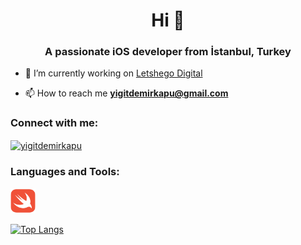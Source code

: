 <h1 align="center">Hi 👋</h1>
<h3 align="center">A passionate iOS developer from İstanbul, Turkey</h3>

- 🔭 I’m currently working on [Letshego Digital](https://apps.apple.com/kh/app/letsgo-powered-by-letshego/id1575711413)

- 📫 How to reach me **yigitdemirkapu@gmail.com**

<h3 align="left">Connect with me:</h3>
<p align="left">
<a href="https://linkedin.com/in/yigitdemirkapu" target="blank"><img align="center" src="https://raw.githubusercontent.com/rahuldkjain/github-profile-readme-generator/master/src/images/icons/Social/linked-in-alt.svg" alt="yigitdemirkapu" height="30" width="40" /></a>
</p>

<h3 align="left">Languages and Tools:</h3>
<p align="left"> <a href="https://developer.apple.com/swift/" target="_blank" rel="noreferrer"> <img src="https://raw.githubusercontent.com/devicons/devicon/master/icons/swift/swift-original.svg" alt="swift" width="40" height="40"/> </a> </p>

[![Top Langs](https://github-readme-stats.vercel.app/api/top-langs/?username=yigitdemirkapu&layout=compact)](https://github.com/anuraghazra/github-readme-stats)
